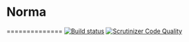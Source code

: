 # Norma
==============
[![Build status](https://travis-ci.org/lunnlew/Norma_Code.svg)](https://travis-ci.org/lunnlew/Norma_Code)
[![Scrutinizer Code Quality](https://scrutinizer-ci.com/g/lunnlew/Norma_Code/badges/quality-score.png?b=master)](https://scrutinizer-ci.com/g/lunnlew/Norma_Code/)
